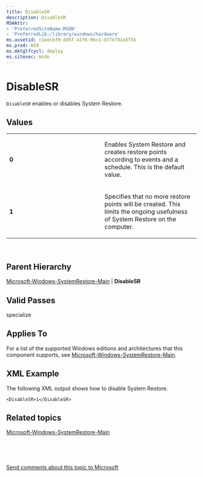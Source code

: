 ```yaml
---
title: DisableSR
description: DisableSR
MSHAttr:
- 'PreferredSiteName:MSDN'
- 'PreferredLib:/library/windows/hardware'
ms.assetid: c1eecbf9-dd5f-41f6-96c1-d77e791a5f5b
ms.prod: W10
ms.mktglfcycl: deploy
ms.sitesec: msdn
---
```


# DisableSR


`DisableSR` enables or disables System Restore.

## Values


<table>
<colgroup>
<col width="50%" />
<col width="50%" />
</colgroup>
<tbody>
<tr class="odd">
<td><p><strong>0</strong></p></td>
<td><p>Enables System Restore and creates restore points according to events and a schedule. This is the default value.</p></td>
</tr>
<tr class="even">
<td><p><strong>1</strong></p></td>
<td><p>Specifies that no more restore points will be created. This limits the ongoing usefulness of System Restore on the computer.</p></td>
</tr>
</tbody>
</table>

 

## Parent Hierarchy


[Microsoft-Windows-SystemRestore-Main](microsoft-windows-systemrestore-main-win7-microsoft-windows-systemrestore-main.md) | **DisableSR**

## Valid Passes


specialize

## Applies To


For a list of the supported Windows editions and architectures that this component supports, see [Microsoft-Windows-SystemRestore-Main](microsoft-windows-systemrestore-main-win7-microsoft-windows-systemrestore-main.md).

## XML Example


The following XML output shows how to disable System Restore.

``` syntax
<DisableSR>1</DisableSR>
```

## Related topics


[Microsoft-Windows-SystemRestore-Main](microsoft-windows-systemrestore-main-win7-microsoft-windows-systemrestore-main.md)

 

 

[Send comments about this topic to Microsoft](mailto:wsddocfb@microsoft.com?subject=Documentation%20feedback%20%5Bp_unattend\p_unattend%5D:%20DisableSR%20%20RELEASE:%20%2810/3/2016%29&body=%0A%0APRIVACY%20STATEMENT%0A%0AWe%20use%20your%20feedback%20to%20improve%20the%20documentation.%20We%20don't%20use%20your%20email%20address%20for%20any%20other%20purpose,%20and%20we'll%20remove%20your%20email%20address%20from%20our%20system%20after%20the%20issue%20that%20you're%20reporting%20is%20fixed.%20While%20we're%20working%20to%20fix%20this%20issue,%20we%20might%20send%20you%20an%20email%20message%20to%20ask%20for%20more%20info.%20Later,%20we%20might%20also%20send%20you%20an%20email%20message%20to%20let%20you%20know%20that%20we've%20addressed%20your%20feedback.%0A%0AFor%20more%20info%20about%20Microsoft's%20privacy%20policy,%20see%20http://privacy.microsoft.com/default.aspx. "Send comments about this topic to Microsoft")





